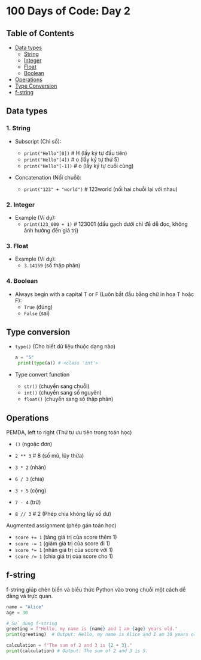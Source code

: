 # 100 Days of Code: Day 2

## Table of Contents

- [Data types](#data-types)
  - [String](#1-string)
  - [Integer](#2-integer)
  - [Float](#3-float)
  - [Boolean](#4-boolean)
- [Operations](#operations)
- [Type Conversion](#type-conversion)
- [f-string](#f-string)

## Data types

### 1. String

- Subscript (Chỉ số):

  - `print("Hello"[0])` # H (lấy ký tự đầu tiên)
  - `print("Hello"[4])` # o (lấy ký tự thứ 5)
  - `print("Hello"[-1])` # o (lấy ký tự cuối cùng)

- Concatenation (Nối chuỗi):
  - `print("123" + "world")` # 123world (nối hai chuỗi lại với nhau)

### 2. Integer

- Example (Ví dụ):
  - `print(123_000 + 1)` # 123001 (dấu gạch dưới chỉ để dễ đọc, không ảnh hưởng đến giá trị)

### 3. Float

- Example (Ví dụ):
  - `3.14159` (số thập phân)

### 4. Boolean

- Always begin with a capital T or F (Luôn bắt đầu bằng chữ in hoa T hoặc F):
  - `True` (đúng)
  - `False` (sai)

## Type conversion

- `type()` (Cho biết dữ liệu thuộc dạng nào)

  ```python
  a = "5"
   print(type(a)) # <class 'int'>
  ```

- Type convert function
  - `str()` (chuyển sang chuỗi)
  - `int()` (chuyển sang số nguyên)
  - `float()` (chuyển sang số thập phân)

## Operations

PEMDA, left to right (Thứ tự ưu tiên trong toán học)

- `()` (ngoặc đơn)
- `2 ** 3` # 8 (số mũ, lũy thừa)
- `3 * 2` (nhân)
- `6 / 3` (chia)
- `3 + 5` (cộng)
- `7 - 4` (trừ)

- `8 // 3` # 2 (Phép chia không lấy số dư)

Augmented assignment (phép gán toán học)

- `score += 1` (tăng giá trị của score thêm 1)
- `score -= 1` (giảm giá trị của score đi 1)
- `score *= 1` (nhân giá trị của score với 1)
- `score /= 1` (chia giá trị của score cho 1)

## f-string

f-string giúp chèn biến và biểu thức Python vào trong chuỗi một cách dễ dàng và trực quan.

```python
name = "Alice"
age = 30

# Sử dụng f-string
greeting = f"Hello, my name is {name} and I am {age} years old."
print(greeting)  # Output: Hello, my name is Alice and I am 30 years old.
```

```python
calculation = f"The sum of 2 and 3 is {2 + 3}."
print(calculation) # Output: The sum of 2 and 3 is 5.
```
